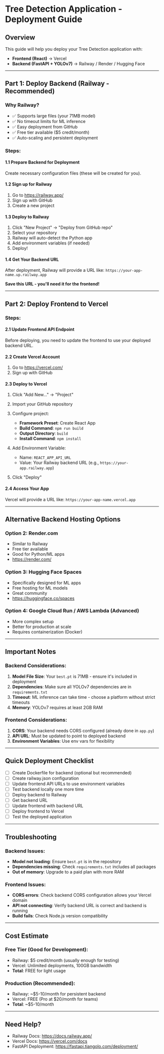 # Tree Detection Application - Deployment Guide

## Overview
This guide will help you deploy your Tree Detection application with:
- **Frontend (React)** → Vercel
- **Backend (FastAPI + YOLOv7)** → Railway / Render / Hugging Face

---

## Part 1: Deploy Backend (Railway - Recommended)

### Why Railway?
- ✅ Supports large files (your 71MB model)
- ✅ No timeout limits for ML inference
- ✅ Easy deployment from GitHub
- ✅ Free tier available ($5 credit/month)
- ✅ Auto-scaling and persistent deployment

### Steps:

#### 1.1 Prepare Backend for Deployment

Create necessary configuration files (these will be created for you).

#### 1.2 Sign up for Railway
1. Go to https://railway.app/
2. Sign up with GitHub
3. Create a new project

#### 1.3 Deploy to Railway
1. Click "New Project" → "Deploy from GitHub repo"
2. Select your repository
3. Railway will auto-detect the Python app
4. Add environment variables (if needed)
5. Deploy!

#### 1.4 Get Your Backend URL
After deployment, Railway will provide a URL like:
`https://your-app-name.up.railway.app`

**Save this URL - you'll need it for the frontend!**

---

## Part 2: Deploy Frontend to Vercel

### Steps:

#### 2.1 Update Frontend API Endpoint
Before deploying, you need to update the frontend to use your deployed backend URL.

#### 2.2 Create Vercel Account
1. Go to https://vercel.com/
2. Sign up with GitHub

#### 2.3 Deploy to Vercel
1. Click "Add New..." → "Project"
2. Import your GitHub repository
3. Configure project:
   - **Framework Preset**: Create React App
   - **Build Command**: `npm run build`
   - **Output Directory**: `build`
   - **Install Command**: `npm install`

4. Add Environment Variable:
   - Name: `REACT_APP_API_URL`
   - Value: Your Railway backend URL (e.g., `https://your-app.railway.app`)

5. Click "Deploy"

#### 2.4 Access Your App
Vercel will provide a URL like:
`https://your-app-name.vercel.app`

---

## Alternative Backend Hosting Options

### Option 2: Render.com
- Similar to Railway
- Free tier available
- Good for Python/ML apps
- https://render.com/

### Option 3: Hugging Face Spaces
- Specifically designed for ML apps
- Free hosting for ML models
- Great community
- https://huggingface.co/spaces

### Option 4: Google Cloud Run / AWS Lambda (Advanced)
- More complex setup
- Better for production at scale
- Requires containerization (Docker)

---

## Important Notes

### Backend Considerations:
1. **Model File Size**: Your `best.pt` is 71MB - ensure it's included in deployment
2. **Dependencies**: Make sure all YOLOv7 dependencies are in `requirements.txt`
3. **Timeout**: ML inference can take time - choose a platform without strict timeouts
4. **Memory**: YOLOv7 requires at least 2GB RAM

### Frontend Considerations:
1. **CORS**: Your backend needs CORS configured (already done in `app.py`)
2. **API URL**: Must be updated to point to deployed backend
3. **Environment Variables**: Use env vars for flexibility

---

## Quick Deployment Checklist

- [ ] Create Dockerfile for backend (optional but recommended)
- [ ] Create railway.json configuration
- [ ] Update frontend API URLs to use environment variables
- [ ] Test backend locally one more time
- [ ] Deploy backend to Railway
- [ ] Get backend URL
- [ ] Update frontend with backend URL
- [ ] Deploy frontend to Vercel
- [ ] Test the deployed application

---

## Troubleshooting

### Backend Issues:
- **Model not loading**: Ensure `best.pt` is in the repository
- **Dependencies missing**: Check `requirements.txt` includes all packages
- **Out of memory**: Upgrade to a paid plan with more RAM

### Frontend Issues:
- **CORS errors**: Check backend CORS configuration allows your Vercel domain
- **API not connecting**: Verify backend URL is correct and backend is running
- **Build fails**: Check Node.js version compatibility

---

## Cost Estimate

### Free Tier (Good for Development):
- Railway: $5 credit/month (usually enough for testing)
- Vercel: Unlimited deployments, 100GB bandwidth
- **Total**: FREE for light usage

### Production (Recommended):
- Railway: ~$5-10/month for persistent backend
- Vercel: FREE (Pro at $20/month for teams)
- **Total**: ~$5-10/month

---

## Need Help?
- Railway Docs: https://docs.railway.app/
- Vercel Docs: https://vercel.com/docs
- FastAPI Deployment: https://fastapi.tiangolo.com/deployment/

